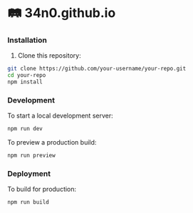 #  🛤️ 34n0.github.io

### Installation

1. Clone this repository:

```bash
git clone https://github.com/your-username/your-repo.git
cd your-repo
npm install
```

### Development

To start a local development server:

```bash
npm run dev
```
To preview a production build:

```bash
npm run preview
```

### Deployment

To build for production:

```bash
npm run build
```
